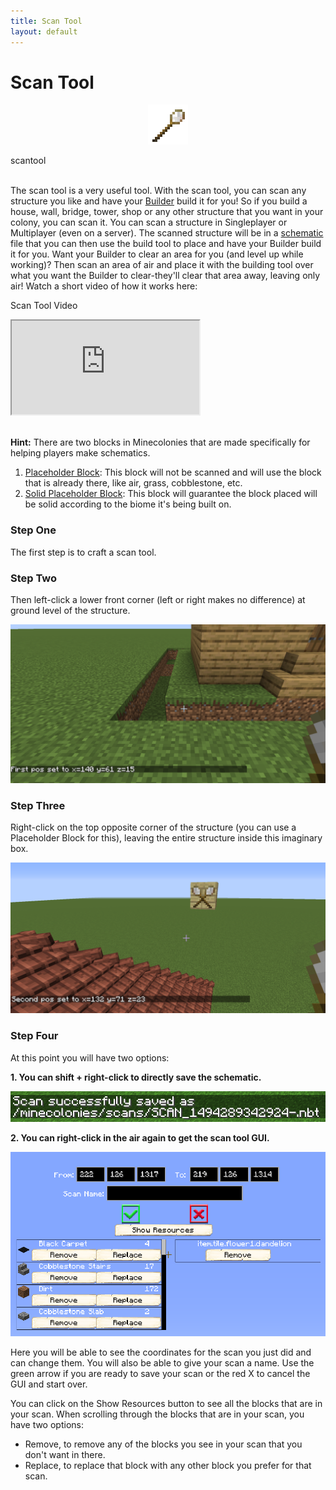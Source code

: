 ```yaml
---
title: Scan Tool
layout: default
---
```

# Scan Tool

<div class="infobox box text-center">
    <p style="text-align:center;"><img src="../../assets/images/icons/minecolonies/sceptersteel.png" alt="Scantool"></p>
    <recipe>scantool</recipe>
</div>
<br>

The scan tool is a very useful tool. With the scan tool, you can scan any structure you like and have your [Builder](../../source/workers/builder) build it for you! So if you build a house, wall, bridge, tower, shop or any other structure that you want in your colony, you can scan it. You can scan a structure in Singleplayer or Multiplayer (even on a server). The scanned structure will be in a [schematic](../../source/tutorials/schematics) file that you can then use the build tool to place and have your Builder build it for you. Want your Builder to clear an area for you (and level up while working)? Then scan an area of air and place it with the building tool over what you want the Builder to clear-they'll clear that area away, leaving only air! Watch a short video of how it works here:

<p class="h4">Scan Tool Video</p>

<div class="embed-responsive embed-responsive-16by9">
  <iframe class="embed-responsive-item" src="https://www.youtube.com/embed/mFIC3752o1c" allow="autoplay; encrypted-media" allowfullscreen></iframe>
</div>
<br>

**Hint:** There are two blocks in Minecolonies that are made specifically for helping players make schematics.
1. [Placeholder Block](../../source/items/substitutionblocks): This block will not be scanned and will use the block that is already there, like air, grass, cobblestone, etc.
2. [Solid Placeholder Block](../../source/items/substitutionblocks): This block will guarantee the block placed will be solid according to the biome it's being built on. 

### Step One

The first step is to craft a scan tool.
<br>

### Step Two

Then left-click a lower front corner (left or right makes no difference) at ground level of the structure.

![Point 1](../../assets/images/tutorial/scan1.png)

### Step Three

Right-click on the top opposite corner of the structure (you can use a Placeholder Block for this), leaving the entire structure inside this imaginary box.

![Point 2](../../assets/images/tutorial/scan2.png)

### Step Four

At this point you will have two options: 

**1. You can shift + right-click to directly save the schematic.**

![Shift + Right Click](../../assets/images/misc/shift_click.png)

**2. You can right-click in the air again to get the scan tool GUI.**

![Scan Tool GUI](../../assets/images/gui/scan_tool_gui.png)

Here you will be able to see the coordinates for the scan you just did and can change them. You will also be able to give your scan a name. Use the green arrow if you are ready to save your scan or the red X to cancel the GUI and start over.  

You can click on the Show Resources button to see all the blocks that are in your scan. When scrolling through the blocks that are in your scan, you have two options:

* Remove, to remove any of the blocks you see in your scan that you don't want in there.
* Replace, to replace that block with any other block you prefer for that scan.

